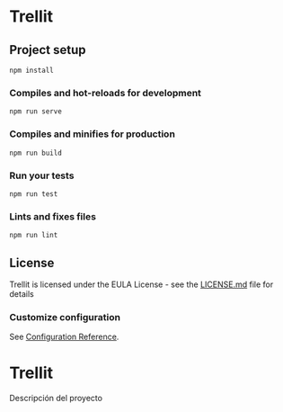 # Trellit

## Project setup
```
npm install
```

### Compiles and hot-reloads for development
```
npm run serve
```

### Compiles and minifies for production
```
npm run build
```

### Run your tests
```
npm run test
```

### Lints and fixes files
```
npm run lint
```
## License

Trellit is licensed under the EULA License - see the [LICENSE.md](https://github.com/Franklonchas/Trellit/blob/master/LICENSE) file for details


### Customize configuration
See [Configuration Reference](https://cli.vuejs.org/config/).
# Trellit

Descripción del proyecto
